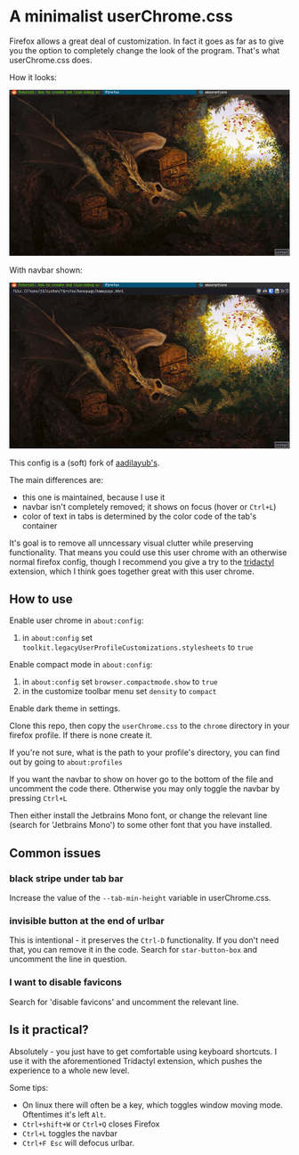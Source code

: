 # A minimalist userChrome.css

Firefox allows a great deal of customization. In fact it goes as far as to give
you the option to completely change the look of the program. That's what
userChrome.css does.

How it looks:

![](./screenshots/basic.png)

With navbar shown:

![](./screenshots/urlbar.png)

This config is a (soft) fork of
[aadilayub's](https://github.com/aadilayub/firefox-i3wm-theme).

The main differences are:

- this one is maintained, because I use it
- navbar isn't completely removed; it shows on focus (hover or `Ctrl+L`)
- color of text in tabs is determined by the color code of the tab's container

It's goal is to remove all unncessary visual clutter while preserving
functionality. That means you could use this user chrome with an otherwise
normal firefox config, though I recommend you give a try to the
[tridactyl](https://github.com/tridactyl/tridactyl) extension, which I think
goes together great with this user chrome.

## How to use

Enable user chrome in `about:config`:

1) in `about:config` set `toolkit.legacyUserProfileCustomizations.stylesheets` to `true`

Enable compact mode in `about:config`:

1) in `about:config` set `browser.compactmode.show` to `true`
2) in the customize toolbar menu set `density` to `compact`

Enable dark theme in settings.

Clone this repo, then copy the `userChrome.css` to the `chrome` directory in
your firefox profile. If there is none create it.

If you're not sure, what is the path to your profile's directory, you can find out
by going to `about:profiles`

If you want the navbar to show on hover go to the bottom of the file and
uncomment the code there. Otherwise you may only toggle the navbar by pressing
`Ctrl+L`

Then either install the Jetbrains Mono font, or change the relevant line
(search for 'Jetbrains Mono') to some other font that you have installed.

## Common issues

### black stripe under tab bar

Increase the value of the `--tab-min-height` variable in userChrome.css.

### invisible button at the end of urlbar

This is intentional - it preserves the `Ctrl-D` functionality. If you don't
need that, you can remove it in the code. Search for `star-button-box` and
uncomment the line in question.

### I want to disable favicons

Search for 'disable favicons' and uncomment the relevant line.

## Is it practical?

Absolutely - you just have to get comfortable using keyboard shortcuts. I use it
with the aforementioned Tridactyl extension, which pushes the experience to a
whole new level.

Some tips:

* On linux there will often be a key, which toggles window moving mode.
  Oftentimes it's left `Alt`.
* `Ctrl+shift+W` or `Ctrl+Q` closes Firefox
* `Ctrl+L` toggles the navbar
* `Ctrl+F Esc` will defocus urlbar.

